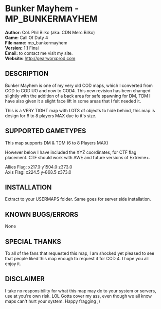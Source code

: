 # Bunker Mayhem - MP_BUNKERMAYHEM

**Author:** Col. Phil Bilko (aka: CDN Merc Bilko)  
**Game:** Call Of Duty 4  
**File name:** mp_bunkermayhem  
**Version:** 1.1 Final  
**Email:** to contact me visit my site.  
**Website:** http://gearworxprod.com  

## DESCRIPTION

Bunker Mayhem is one of my very old COD maps, which I converted from 
COD to COD UO and now to COD4. This new revision has been changed
slightly with the addition of a back area for safe spawning for DM, TDM
I have also given it a slight face lift in some areas that I felt 
needed it.

This is a VERY TIGHT map with LOTS of objects to hide behind, this map 
is design for 6 to 8 players MAX due to it's size.

## SUPPORTED GAMETYPES

This map supports DM & TDM (6 to 8 Players MAX)

However below I have included the XYZ coordinates, for CTF flag 
placement. CTF should work with AWE and future versions of Extreme+.

Allies Flag: x217.0 y1504.0 z373.0  
Axis Flag: x224.5 y-868.5 z373.0

## INSTALLATION

Extract to your USERMAPS folder. Same goes for server side 
installation.

## KNOWN BUGS/ERRORS

None

## SPECIAL THANKS

To all of the fans that requested this map, I am shocked yet
pleased to see that people liked this map enough to request it 
for COD 4. I hope you all enjoy it.

## DISCLAIMER

I take no responsibility for what this map may do to your 
system or servers, use at you're own risk. LOL Gotta cover my ass, 
even though we all know maps can't hurt your system. Happy fragging ;)
